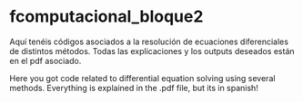 # fcomputacional_bloque2

Aquí tenéis códigos asociados a la resolución de ecuaciones diferenciales de distintos métodos. Todas las explicaciones y los outputs deseados están en el pdf asociado.

Here you got code related to differential equation solving using several methods. Everything is explained in the .pdf file, but its in spanish!
